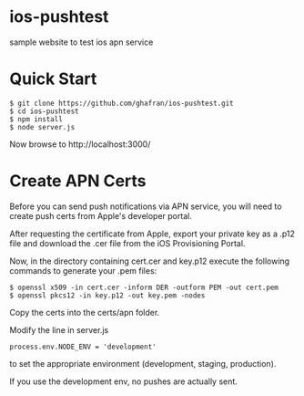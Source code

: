 ios-pushtest
============

sample website to test ios apn service

Quick Start
===========
    $ git clone https://github.com/ghafran/ios-pushtest.git
    $ cd ios-pushtest
    $ npm install
    $ node server.js

Now browse to http://localhost:3000/

Create APN Certs
================
Before you can send push notifications via APN service, you will need to create push certs from Apple's developer portal.

After requesting the certificate from Apple, export your private key as a .p12 file and download the .cer file from the iOS Provisioning Portal.

Now, in the directory containing cert.cer and key.p12 execute the following commands to generate your .pem files:

    $ openssl x509 -in cert.cer -inform DER -outform PEM -out cert.pem
    $ openssl pkcs12 -in key.p12 -out key.pem -nodes

Copy the certs into the certs/apn folder.

Modify the line in server.js
    
    process.env.NODE_ENV = 'development'
    
to set the appropriate environment (development, staging, production).

If you use the development env, no pushes are actually sent.




